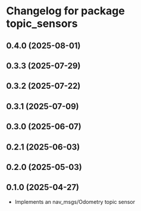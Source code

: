# Changelog for package topic_sensors

## 0.4.0 (2025-08-01)

## 0.3.3 (2025-07-29)

## 0.3.2 (2025-07-22)

## 0.3.1 (2025-07-09)

## 0.3.0 (2025-06-07)

## 0.2.1 (2025-06-03)

## 0.2.0 (2025-05-03)

## 0.1.0 (2025-04-27)

- Implements an nav_msgs/Odometry topic sensor

